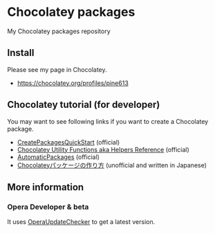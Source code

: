 Chocolatey packages
===================

My Chocolatey packages repository

## Install
Please see my page in Chocolatey.

- https://chocolatey.org/profiles/pine613

## Chocolatey tutorial (for developer)
You may want to see following links if you want to create a Chocolatey package.

- [CreatePackagesQuickStart](https://github.com/chocolatey/chocolatey/wiki/CreatePackagesQuickStart) (official)
- [Chocolatey Utility Functions aka Helpers Reference](https://github.com/chocolatey/chocolatey/wiki/HelpersReference) (official)
- [AutomaticPackages](https://github.com/chocolatey/chocolatey/wiki/AutomaticPackages) (official)
- [Chocolateyパッケージの作り方](http://terurou.hateblo.jp/entry/2013/09/08/171151) (unofficial and written in Japanese)

## More information
### Opera Developer & beta
It uses [OperaUpdateChecker](https://github.com/pine613/OperaUpdateChecker) to get a latest version.
